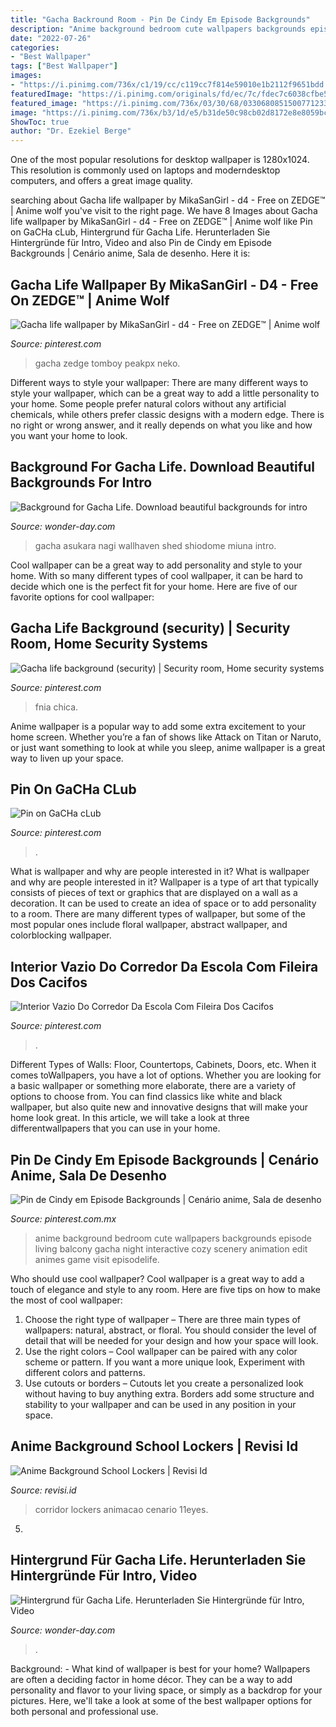 ```yaml
---
title: "Gacha Backround Room - Pin De Cindy Em Episode Backgrounds"
description: "Anime background bedroom cute wallpapers backgrounds episode living balcony gacha night interactive cozy scenery animation edit animes game visit episodelife"
date: "2022-07-26"
categories:
- "Best Wallpaper"
tags: ["Best Wallpaper"]
images:
- "https://i.pinimg.com/736x/c1/19/cc/c119cc7f814e59010e1b2112f9651bdd.jpg"
featuredImage: "https://i.pinimg.com/originals/fd/ec/7c/fdec7c6038cfbe56e69810a7511ab656.jpg"
featured_image: "https://i.pinimg.com/736x/03/30/68/0330680851500771233261c5f66b8f27.jpg"
image: "https://i.pinimg.com/736x/b3/1d/e5/b31de50c98cb02d8172e8e8059bc70fc.jpg"
ShowToc: true
author: "Dr. Ezekiel Berge"
---
```



One of the most popular resolutions for desktop wallpaper is 1280x1024. This resolution is commonly used on laptops and moderndesktop computers, and offers a great image quality.

	

		
searching about Gacha life wallpaper by MikaSanGirl - d4 - Free on ZEDGE™ | Anime wolf you've visit to the right page. We have 8 Images about Gacha life wallpaper by MikaSanGirl - d4 - Free on ZEDGE™ | Anime wolf like Pin on GaCHa cLub, Hintergrund für Gacha Life. Herunterladen Sie Hintergründe für Intro, Video and also Pin de Cindy em Episode Backgrounds | Cenário anime, Sala de desenho. Here it is:
		
    
## Gacha Life Wallpaper By MikaSanGirl - D4 - Free On ZEDGE™ | Anime Wolf

<img loading=lazy src="https://i.pinimg.com/736x/03/30/68/0330680851500771233261c5f66b8f27.jpg" onerror="this.onerror=null;this.src='https://tse4.mm.bing.net/th?id=OIP.K40Iu9UrEi1-u0KlTQsTaAHaNK&amp;pid=15.1';" alt="Gacha life wallpaper by MikaSanGirl - d4 - Free on ZEDGE™ | Anime wolf">

_Source: pinterest.com_

>gacha zedge tomboy peakpx neko. 

	

Different ways to style your wallpaper:
There are many different ways to style your wallpaper, which can be a great way to add a little personality to your home. Some people prefer natural colors without any artificial chemicals, while others prefer classic designs with a modern edge. There is no right or wrong answer, and it really depends on what you like and how you want your home to look.

    
## Background For Gacha Life. Download Beautiful Backgrounds For Intro

<img loading=lazy src="https://wonder-day.com/wp-content/uploads/2020/03/wonder-day-background-gacha-life-62.jpg" onerror="this.onerror=null;this.src='https://tse1.mm.bing.net/th?id=OIP.U3ejBlqtsmgM7kt_cM0unQHaEK&amp;pid=15.1';" alt="Background for Gacha Life. Download beautiful backgrounds for intro">

_Source: wonder-day.com_

>gacha asukara nagi wallhaven shed shiodome miuna intro. 

	

Cool wallpaper can be a great way to add personality and style to your home. With so many different types of cool wallpaper, it can be hard to decide which one is the perfect fit for your home. Here are five of our favorite options for cool wallpaper: 

    
## Gacha Life Background (security) | Security Room, Home Security Systems

<img loading=lazy src="https://i.pinimg.com/736x/7d/59/03/7d5903134d9443f0201715bb6973d44b.jpg" onerror="this.onerror=null;this.src='https://tse3.mm.bing.net/th?id=OIP.1dxRyn1_lHLhAU2ZoplXhAHaEJ&amp;pid=15.1';" alt="Gacha life background (security) | Security room, Home security systems">

_Source: pinterest.com_

>fnia chica. 

	

Anime wallpaper is a popular way to add some extra excitement to your home screen. Whether you’re a fan of shows like Attack on Titan or Naruto, or just want something to look at while you sleep, anime wallpaper is a great way to liven up your space.

    
## Pin On GaCHa CLub

<img loading=lazy src="https://i.pinimg.com/736x/59/da/14/59da1435c1d40240db6d5e1746523151.jpg" onerror="this.onerror=null;this.src='https://tse2.mm.bing.net/th?id=OIP.EKlDy8LThjxxWWiMBJz3WwHaGk&amp;pid=15.1';" alt="Pin on GaCHa cLub">

_Source: pinterest.com_

>. 

	

What is wallpaper and why are people interested in it?
What is wallpaper and why are people interested in it?
Wallpaper is a type of art that typically consists of pieces of text or graphics that are displayed on a wall as a decoration. It can be used to create an idea of space or to add personality to a room. There are many different types of wallpaper, but some of the most popular ones include floral wallpaper, abstract wallpaper, and colorblocking wallpaper.

    
## Interior Vazio Do Corredor Da Escola Com Fileira Dos Cacifos

<img loading=lazy src="https://i.pinimg.com/736x/c1/19/cc/c119cc7f814e59010e1b2112f9651bdd.jpg" onerror="this.onerror=null;this.src='https://tse1.mm.bing.net/th?id=OIP.ECucbx9bUejVQs2rB6GrkwHaEE&amp;pid=15.1';" alt="Interior Vazio Do Corredor Da Escola Com Fileira Dos Cacifos">

_Source: pinterest.com_

>. 

	

Different Types of Walls: Floor, Countertops, Cabinets, Doors, etc.
When it comes toWallpapers, you have a lot of options. Whether you are looking for a basic wallpaper or something more elaborate, there are a variety of options to choose from. You can find classics like white and black wallpaper, but also quite new and innovative designs that will make your home look great. In this article, we will take a look at three differentwallpapers that you can use in your home.

    
## Pin De Cindy Em Episode Backgrounds | Cenário Anime, Sala De Desenho

<img loading=lazy src="https://i.pinimg.com/736x/b3/1d/e5/b31de50c98cb02d8172e8e8059bc70fc.jpg" onerror="this.onerror=null;this.src='https://tse2.mm.bing.net/th?id=OIP.cAUyNVbnBsKWslfZkeeqiQHaGk&amp;pid=15.1';" alt="Pin de Cindy em Episode Backgrounds | Cenário anime, Sala de desenho">

_Source: pinterest.com.mx_

>anime background bedroom cute wallpapers backgrounds episode living balcony gacha night interactive cozy scenery animation edit animes game visit episodelife. 

	

Who should use cool wallpaper?
Cool wallpaper is a great way to add a touch of elegance and style to any room. Here are five tips on how to make the most of cool wallpaper: 
1) Choose the right type of wallpaper – There are three main types of wallpapers: natural, abstract, or floral. You should consider the level of detail that will be needed for your design and how your space will look. 
2) Use the right colors – Cool wallpaper can be paired with any color scheme or pattern. If you want a more unique look, Experiment with different colors and patterns. 
3) Use cutouts or borders – Cutouts let you create a personalized look without having to buy anything extra. Borders add some structure and stability to your wallpaper and can be used in any position in your space.

    
## Anime Background School Lockers | Revisi Id

<img loading=lazy src="https://i.pinimg.com/originals/fd/ec/7c/fdec7c6038cfbe56e69810a7511ab656.jpg" onerror="this.onerror=null;this.src='https://tse2.mm.bing.net/th?id=OIP.dOCtjd1Rnn-E6s3y9wOhlAHaFi&amp;pid=15.1';" alt="Anime Background School Lockers | Revisi Id">

_Source: revisi.id_

>corridor lockers animacao cenario 11eyes. 

	

5.

    
## Hintergrund Für Gacha Life. Herunterladen Sie Hintergründe Für Intro, Video

<img loading=lazy src="https://wonder-day.com/wp-content/uploads/2020/03/wonder-day-background-gacha-life-50.jpg" onerror="this.onerror=null;this.src='https://tse3.mm.bing.net/th?id=OIP.IRfwvW1iBeEjfS89O5vR-QHaEK&amp;pid=15.1';" alt="Hintergrund für Gacha Life. Herunterladen Sie Hintergründe für Intro, Video">

_Source: wonder-day.com_

>. 

	

Background: - What kind of wallpaper is best for your home?
Wallpapers are often a deciding factor in home décor. They can be a way to add personality and flavor to your living space, or simply as a backdrop for your pictures. Here, we'll take a look at some of the best wallpaper options for both personal and professional use.

